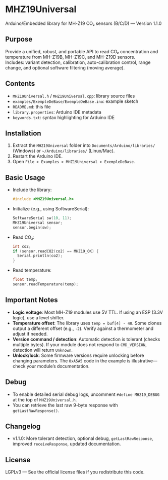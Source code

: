 # MHZ19Universal

Arduino/Embedded library for MH-Z19 CO₂ sensors (B/C/D) — Version 1.1.0

## Purpose
Provide a unified, robust, and portable API to read CO₂ concentration and temperature from MH-Z19B, MH-Z19C, and MH-Z19D sensors.  
Includes: variant detection, calibration, auto-calibration control, range change, and optional software filtering (moving average).

## Contents
- `MHZ19Universal.h` / `MHZ19Universal.cpp`: library source files
- `examples/ExempleDeBase/ExempleDeBase.ino`: example sketch
- `README.md`: this file
- `library.properties`: Arduino IDE metadata
- `keywords.txt`: syntax highlighting for Arduino IDE

## Installation
1. Extract the `MHZ19Universal` folder into `Documents/Arduino/libraries/` (Windows) or `~/Arduino/libraries/` (Linux/Mac).
2. Restart the Arduino IDE.
3. Open `File > Examples > MHZ19Universal > ExempleDeBase`.

## Basic Usage
- Include the library:
  ```cpp
  #include <MHZ19Universal.h>
  ```
- Initialize (e.g., using SoftwareSerial):
  ```cpp
  SoftwareSerial sw(10, 11);
  MHZ19Universal sensor;
  sensor.begin(sw);
  ```
- Read CO₂:
  ```cpp
  int co2;
  if (sensor.readCO2(co2) == MHZ19_OK) {
    Serial.println(co2);
  }
  ```
- Read temperature:
  ```cpp
  float temp;
  sensor.readTemperature(temp);
  ```

## Important Notes
- **Logic voltage**: Most MH-Z19 modules use 5V TTL. If using an ESP (3.3V logic), use a level shifter.
- **Temperature offset**: The library uses `temp = buf[4] - 40`. Some clones output a different offset (e.g., `-2`). Verify against a thermometer and adjust if needed.
- **Version command / detection**: Automatic detection is tolerant (checks multiple bytes). If your module does not respond to `CMD_VERSION`, detection will return `Unknown`.
- **Unlock/lock**: Some firmware versions require unlocking before changing parameters. The `0xA5A5` code in the example is illustrative—check your module’s documentation.

## Debug
- To enable detailed serial debug logs, uncomment `#define MHZ19_DEBUG` at the top of `MHZ19Universal.h`.
- You can retrieve the last raw 9-byte response with `getLastRawResponse()`.

## Changelog
- v1.1.0: More tolerant detection, optional debug, `getLastRawResponse`, improved `receiveResponse`, updated documentation.

## License
LGPLv3 — See the official license files if you redistribute this code.
